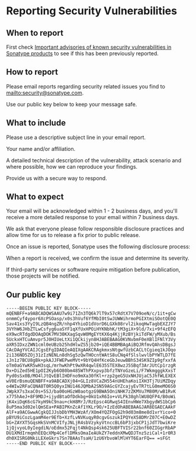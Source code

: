 <!--

    Sonatype Nexus (TM) Open Source Version
    Copyright (c) 2019-present Sonatype, Inc.
    All rights reserved. Includes the third-party code listed at http://links.sonatype.com/products/nexus/oss/attributions.

    This program and the accompanying materials are made available under the terms of the Eclipse Public License Version 1.0,
    which accompanies this distribution and is available at http://www.eclipse.org/legal/epl-v10.html.

    Sonatype Nexus (TM) Professional Version is available from Sonatype, Inc. "Sonatype" and "Sonatype Nexus" are trademarks
    of Sonatype, Inc. Apache Maven is a trademark of the Apache Software Foundation. M2eclipse is a trademark of the
    Eclipse Foundation. All other trademarks are the property of their respective owners.

-->
# Reporting Security Vulnerabilities

## When to report

First check
[Important advisories of known security vulnerabilities in Sonatype products](https://support.sonatype.com/hc/en-us/sections/203012668-Security-Advisories)
to see if this has been previously reported.

## How to report

Please email reports regarding security related issues you find to [mailto:security@sonatype.com](security@sonatype.com).

Use our public key below to keep your message safe.

## What to include

Please use a descriptive subject line in your email report.

Your name and/or affiliation.

A detailed technical description of the vulnerability, attack scenario and where
possible, how we can reproduce your findings.

Provide us with a secure way to respond.

## What to expect

Your email will be acknowledged within 1 - 2 business days, and you'll receive a
more detailed response to your email within 7 business days.

We ask that everyone please follow responsible disclosure practices and allow
time for us to release a fix prior to public release.

Once an issue is reported, Sonatype uses the following disclosure process:

When a report is received, we confirm the issue and determine its severity.

If third-party services or software require mitigation before publication, those
projects will be notified.

## Our public key

```console
-----BEGIN PUBLIC KEY BLOCK-----
mQENBFF+a9ABCADQWSAAU7w9i71Zn3TQ6k7lT9x57cRdtX7V709oeN/c/1it+gCw
onmmCyf4ypor6XcPSOasp/x0s3hVuf6YfMbI0tSwJUWWihrmoPGIXtmiSOotQE0Q
Sav41xs3YyI9LzQB4ngZR/nhp4YhioD1dVorD6LGXk08rvl2ikoqHwTagbEXZJY7
3VYhW6JHbZTLwCsfyg6uaSYF1qXfUxHPOiHYKNbhK/tM3giX+9ld/7xi+9f4zEFQ
eX9wcRTdgdDOAqDOK7MV30KXagSqvW0MgEYtKX6q4KjjRzBYjkiTdFW/yMXub/Bs
5UckxHTCuAmvpr5J0HIUeLtXi1QCkijyn8HJABEBAAG0KVNvbmF0eXBlIFNlY3Vy
aXR5IDxzZWN1cml0eUBzb25hdHlwZS5jb20+iQE4BBMBAgAiBQJRfmvQAhsDBgsJ
CAcDAgYVCAIJCgsEFgIDAQIeAQIXgAAKCRAgkmxsNtgwfUzbCACLtCgieq1kJOqo
2i136ND5ZOj31zIzNENLn8dhSg5zQwTHOcntWAtS8uCNq4fSlslwvlbPYWTLD7fE
iJn1z7BCU8gBk+pkAJJFWEPweMVt+9bYQ4HfKceGbJeuwBBhS34SK9ZIp9gfxxfA
oTm0aGYwKR5wH3sqL/mrhwKhPt9wXR4qwlE635STEX8wzJ5SBqf3ArJUtCp1rzgR
Dx+DiZed5HE1pOI2Kyb6O80bm485WThPXxpvp3bfzTNYoGzeLi/F7WkmgggkXxsT
Pyd0sSx0B/MO4lJtQvEBlIHDFno9mXa30fKl+rzp2geG5UxNHJUjaC5JhfWLEXEX
wV0ErBsmuQENBFF+a9ABCADXj04+GLIz8VCaZH554nUHEhaKoiIXH3Tj7UiMZDqy
o4WIw2RFaCQNA8T0R5Q0yxINU146JQMbA2SN59AGcGYZcajyEvTR7tLG0meMO6S0
JWpkX7s3xaC0s+5SJ/ba00oHGzW0aotgzG9BWA5OniNHK7zZKMVu7M80M/wB1RvK
x775hAeJ+8F9MDJ+ijydBtaOfDdkbg+0kU1xR6Io+vVLPk38ghlWU8QFP4/B0oWi
jK4xiDqK6cG7kyH9kC9nau+ckH8MrJ/RzEpsc4GRwqS4IEnvHWe7XbgydWS1bCp6
8uP5ma3d02elQmSEa+PABIPKnZcAf1YKLr9O/+IzEdOhABEBAAGJAR8EGAECAAkF
AlF+a9ACGwwACgkQIJJsbDbYMH3WzAf/XOm4YQZFOgG2h9d03m8me8d1vrYico+0
pBYU9iCozLgamM4er9Efb+XzfLvNVKuqyR0cgvGszukIPQYeX58DMrZ07C+E0wDZ
bG+ZAYXT5GqsHkSVnMCVIfyJNLjR4sbVzykyVtnccBL6bP3jxbCP1jJdT7bwiKre
1jQjvyoL0yIegdiN/oEdmx52Fqjt4NkQsp4sk625UBFTVISr22bnf60ZIGgrRbAP
DU1XMdIrmqmhEEQcXMp4CeflDMksOmaIeAUkZY7eddnXMwQDJTnz5ziCal+1r0R3
dh0XISRG0NkiLEXeGkrs7Sn7BAAsTsaH/1zU6YbvoWlMlHYT6EarFQ== =sFGt
-----END PUBLIC KEY BLOCK-----
```
